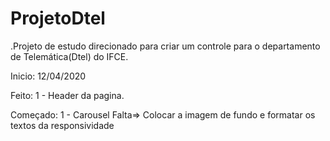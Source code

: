 # ProjetoDtel
 .Projeto de estudo direcionado para criar um controle para o departamento de Telemática(Dtel) do IFCE. 

 Inicio:
    12/04/2020

 Feito:
    1 - Header da pagina.
  
 Começado:
    1 - Carousel
        Falta=> Colocar a imagem de fundo e formatar os textos da responsividade 
